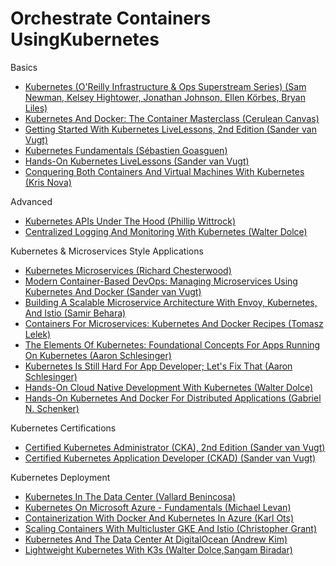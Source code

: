 # Orchestrate Containers UsingKubernetes

Basics

* [Kubernetes (O'Reilly Infrastructure & Ops Superstream Series) (Sam Newman, Kelsey Hightower, Jonathan Johnson, Ellen Körbes, Bryan Liles)](https://learning.oreilly.com/videos/oreilly-infrastructure/0636920509271/)
* [Kubernetes And Docker: The Container Masterclass (Cerulean Canvas)](https://learning.oreilly.com/videos/kubernetes-and-docker/9781801075084)
* [Getting Started With Kubernetes LiveLessons, 2nd Edition (Sander van Vugt)](https://learning.oreilly.com/videos/getting-started-with/9780136787709)
* [Kubernetes Fundamentals (Sébastien Goasguen)](https://learning.oreilly.com/videos/kubernetes-fundamentals/9781492032144/)
* [Hands-On Kubernetes LiveLessons (Sander van Vugt)](https://learning.oreilly.com/videos/hands-on-kubernetes/9780136702887?autoplay=false)
* [Conquering Both Containers And Virtual Machines With Kubernetes (Kris Nova)](https://learning.oreilly.com/videos/kubernetes-is-still/0636920362876/)

Advanced

* [Kubernetes APIs Under The Hood (Phillip Wittrock)](https://learning.oreilly.com/videos/kubernetes-apis-under/0636920338604/)
* [Centralized Logging And Monitoring With Kubernetes (Walter Dolce)](https://learning.oreilly.com/videos/centralized-logging-and/9781838558673/)

Kubernetes & Microservices Style Applications

* [Kubernetes Microservices (Richard Chesterwood)](https://learning.oreilly.com/videos/kubernetes-microservices/10000DIHV201804/)
* [Modern Container-Based DevOps: Managing Microservices Using Kubernetes And Docker (Sander van Vugt)](https://learning.oreilly.com/videos/modern-container-based-devops/9780136870975)
* [Building A Scalable Microservice Architecture With Envoy, Kubernetes, And Istio (Samir Behara)](https://learning.oreilly.com/videos/building-a-scalable/0636920337478/)
* [Containers For Microservices: Kubernetes And Docker Recipes (Tomasz Lelek)](https://learning.oreilly.com/videos/containers-for-microservices/9781839214332/)
* [The Elements Of Kubernetes: Foundational Concepts For Apps Running On Kubernetes (Aaron Schlesinger)](https://learning.oreilly.com/videos/the-elements-of/0636920338123/)
* [Kubernetes Is Still Hard For App Developer; Let's Fix That (Aaron Schlesinger)](https://learning.oreilly.com/videos/kubernetes-is-still/0636920362876/)
* [Hands-On Cloud Native Development With Kubernetes (Walter Dolce)](https://learning.oreilly.com/videos/hands-on-cloud-native/9781838823849/)
* [Hands-On Kubernetes And Docker For Distributed Applications (Gabriel N. Schenker)](https://learning.oreilly.com/videos/hands-on-kubernetes-and/9781788994033/)

Kubernetes Certifications
* [Certified Kubernetes Administrator (CKA), 2nd Edition (Sander van Vugt)](https://learning.oreilly.com/videos/certified-kubernetes-administrator/9780137438419)
* [Certified Kubernetes Application Developer (CKAD) (Sander van Vugt)](https://learning.oreilly.com/videos/certified-kubernetes-application/9780136677628/)

Kubernetes Deployment

* [Kubernetes In The Data Center (Vallard Benincosa)](https://learning.oreilly.com/videos/kubernetes-in-the/9780135646441/)
* [Kubernetes On Microsoft Azure - Fundamentals (Michael Levan)](https://learning.oreilly.com/videos/kubernetes-on-microsoft/10009KAZ/)
* [Containerization With Docker And Kubernetes In Azure (Karl Ots)](https://learning.oreilly.com/videos/containerization-with-docker/9781789808575/)
* [Scaling Containers With Multicluster GKE And Istio (Christopher Grant)](https://learning.oreilly.com/videos/scaling-containers-with/0636920362548)
* [Kubernetes And The Data Center At DigitalOcean (Andrew Kim)](https://learning.oreilly.com/videos/kubernetes-and-the/0636920459897/)
* [Lightweight Kubernetes With K3s (Walter Dolce,Sangam Biradar)](https://learning.oreilly.com/videos/lightweight-kubernetes-with/9781838821173/)